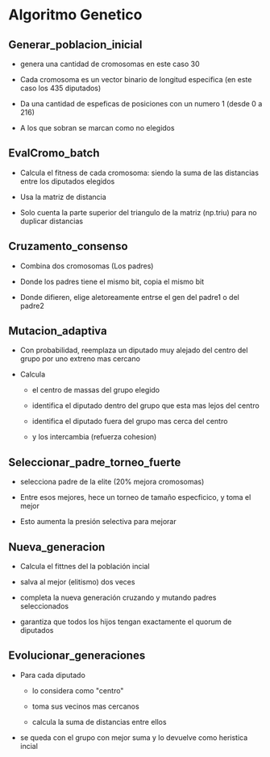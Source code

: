 # Algoritmo Genetico

## Generar_poblacion_inicial

-  genera una cantidad de cromosomas en este caso 30

-  Cada cromosoma es un vector binario de longitud especifica (en este caso los 435 diputados)

-  Da una cantidad de espeficas de posiciones con un numero 1 (desde 0 a 216)

-  A los que sobran se marcan como no elegidos


## EvalCromo_batch

-  Calcula el fitness de cada cromosoma: siendo la suma de las distancias entre los diputados elegidos

-  Usa la matriz de distancia

- Solo cuenta la parte superior del triangulo de la matriz (np.triu) para no duplicar distancias


## Cruzamento_consenso

-  Combina dos cromosomas (Los padres)

-  Donde los padres tiene el mismo bit, copia el mismo bit

-  Donde difieren, elige aletoreamente entrse el gen del padre1 o del padre2


## Mutacion_adaptiva

-  Con probabilidad, reemplaza un diputado muy alejado del centro del grupo por uno extreno mas cercano

-  Calcula
	
	-  el centro de massas del grupo elegido

	-  identifica el diputado dentro del grupo que esta mas lejos del centro

	-  identifica el diputado fuera del grupo mas cerca del centro
	
	-  y los intercambia
(refuerza cohesion)

## Seleccionar_padre_torneo_fuerte

-  selecciona padre de la elite (20% mejora cromosomas)

-  Entre esos mejores, hece un torneo de tamaño especficico, y toma el mejor

-  Esto aumenta la presión selectiva para mejorar


## Nueva_generacion

-  Calcula el fittnes del la población incial

-  salva al mejor (elitismo) dos veces

-  completa la nueva generación cruzando y mutando padres seleccionados

-  garantiza que todos los hijos tengan exactamente el quorum de diputados


## Evolucionar_generaciones

- Para cada diputado

	-  lo considera como "centro"
	
	-  toma sus vecinos mas cercanos 
	
	-  calcula la suma de distancias entre ellos

-  se queda con el grupo con mejor suma y lo devuelve como heristica incial  

